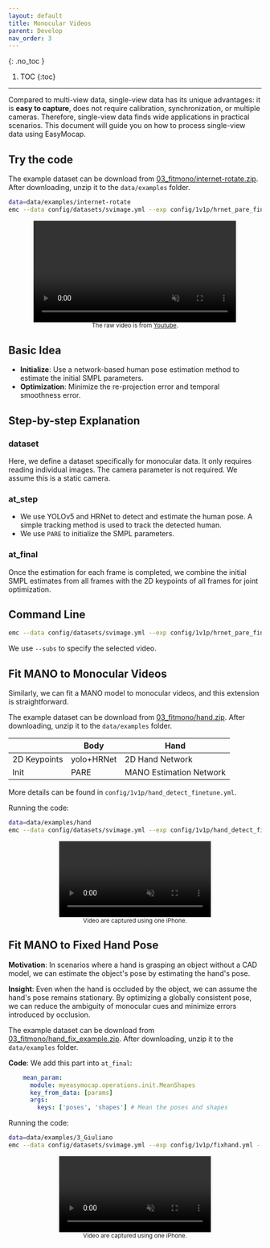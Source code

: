 ```yaml
---
layout: default
title: Monocular Videos
parent: Develop
nav_order: 3
---
```


{: .no_toc }

1. TOC
{:toc}
---

Compared to multi-view data, single-view data has its unique advantages: it is **easy to capture**, does not require calibration, synchronization, or multiple cameras. Therefore, single-view data finds wide applications in practical scenarios. This document will guide you on how to process single-view data using EasyMocap.

## Try the code

The example dataset can be download from [03_fitmono/internet-rotate.zip](http://gofile.me/66p77/5bnFUgpmq). After downloading, unzip it to the `data/examples` folder.

```bash
data=data/examples/internet-rotate
emc --data config/datasets/svimage.yml --exp config/1v1p/hrnet_pare_finetune.yml --root ${data} --ranges 0 500 1 --subs 23EfsN7vEOA+003170+003670
```


<div align="center">
    <video width="80%" playsinline="" autoplay="autoplay" loop="loop" preload="" muted=""><source src="./assets/03_fitmono_smpl.mp4" type="video/mp4">
    </video>
    <br>
    <sup>The raw video is from <a href="https://www.youtube.com/watch?v=23EfsN7vEOA">Youtube</a>.</sup>
</div>

## Basic Idea

- **Initialize**: Use a network-based human pose estimation method to estimate the initial SMPL parameters.
- **Optimization**: Minimize the re-projection error and temporal smoothness error.

## Step-by-step Explanation

### dataset

Here, we define a dataset specifically for monocular data. It only requires reading individual images. The camera parameter is not required. We assume this is a static camera.

### at_step

- We use YOLOv5 and HRNet to detect and estimate the human pose. A simple tracking method is used to track the detected human.
- We use `PARE` to initialize the SMPL parameters.

### at_final

Once the estimation for each frame is completed, we combine the initial SMPL estimates from all frames with the 2D keypoints of all frames for joint optimization.

## Command Line

```bash
emc --data config/datasets/svimage.yml --exp config/1v1p/hrnet_pare_finetune.yml --root ${data} --ranges 0 500 1 --subs 23EfsN7vEOA+003170+003670
```

We use `--subs` to specify the selected video.


## Fit MANO to Monocular Videos

Similarly, we can fit a MANO model to monocular videos, and this extension is straightforward.

The example dataset can be download from [03_fitmono/hand.zip](http://gofile.me/66p77/5bnFUgpmq). After downloading, unzip it to the `data/examples` folder.

||Body|Hand|
|----|----|----|
|2D Keypoints|yolo+HRNet|2D Hand Network|
|Init|PARE|MANO Estimation Network|

More details can be found in `config/1v1p/hand_detect_finetune.yml`.

Running the code:

```bash
data=data/examples/hand
emc --data config/datasets/svimage.yml --exp config/1v1p/hand_detect_finetune.yml --root ${data} --ranges 0 1800 1 --subs video
```

<div align="center">
    <video width="60%" playsinline="" autoplay="autoplay" loop="loop" preload="" muted=""><source src="./assets/03_fitmono_anymano.mp4" type="video/mp4">
    </video>
    <br>
    <sup>Video are captured using one iPhone.</sup>
</div>

## Fit MANO to Fixed Hand Pose

**Motivation**: In scenarios where a hand is grasping an object without a CAD model, we can estimate the object's pose by estimating the hand's pose.

**Insight**: Even when the hand is occluded by the object, we can assume the hand's pose remains stationary. By optimizing a globally consistent pose, we can reduce the ambiguity of monocular cues and minimize errors introduced by occlusion.

The example dataset can be download from [03_fitmono/hand_fix_example.zip](http://gofile.me/66p77/5bnFUgpmq). After downloading, unzip it to the `data/examples` folder.

**Code**: We add this part into `at_final`:

```yaml
    mean_param:
      module: myeasymocap.operations.init.MeanShapes
      key_from_data: [params]
      args:
        keys: ['poses', 'shapes'] # Mean the poses and shapes
```

Running the code:

```bash
data=data/examples/3_Giuliano
emc --data config/datasets/svimage.yml --exp config/1v1p/fixhand.yml --root ${data} --ranges 0 1800 1
```

<div align="center">
    <video width="60%" playsinline="" autoplay="autoplay" loop="loop" preload="" muted=""><source src="./assets/03_fitmono_mano.mp4" type="video/mp4">
    </video>
    <br>
    <sup>Video are captured using one iPhone.</sup>
</div>